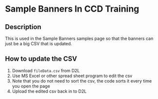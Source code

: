 # Sample Banners In CCD Training

## Description 
This is used in the Sample Banners samples page so that the banners can just be a big CSV that is updated.

## How to update the CSV
1. Download `fileData.csv` from D2L
1. Use MS Excel or other spread sheet program to edit the csv
1. Note that you do not need to sort the csv, the code sorts it every time you open the page
1. Upload the edited csv back in to D2L
